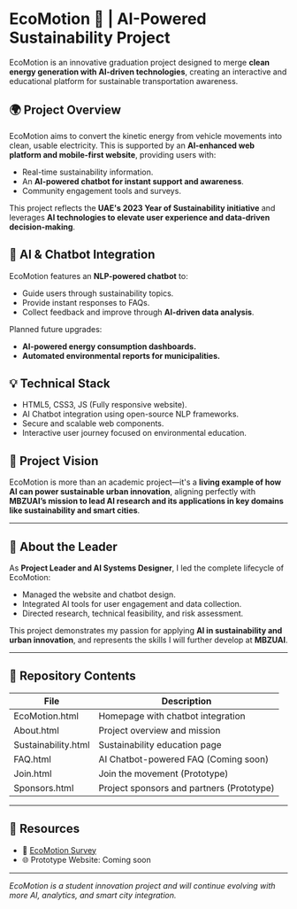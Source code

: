 # EcoMotion 🌿 | AI-Powered Sustainability Project

EcoMotion is an innovative graduation project designed to merge **clean energy generation with AI-driven technologies**, creating an interactive and educational platform for sustainable transportation awareness.

## 🌍 Project Overview

EcoMotion aims to convert the kinetic energy from vehicle movements into clean, usable electricity. This is supported by an **AI-enhanced web platform and mobile-first website**, providing users with:
- Real-time sustainability information.
- An **AI-powered chatbot for instant support and awareness**.
- Community engagement tools and surveys.

This project reflects the **UAE's 2023 Year of Sustainability initiative** and leverages **AI technologies to elevate user experience and data-driven decision-making**.

## 🤖 AI & Chatbot Integration

EcoMotion features an **NLP-powered chatbot** to:
- Guide users through sustainability topics.
- Provide instant responses to FAQs.
- Collect feedback and improve through **AI-driven data analysis**.

Planned future upgrades:
- **AI-powered energy consumption dashboards.**
- **Automated environmental reports for municipalities.**

## 💡 Technical Stack

- HTML5, CSS3, JS (Fully responsive website).
- AI Chatbot integration using open-source NLP frameworks.
- Secure and scalable web components.
- Interactive user journey focused on environmental education.

## 🚀 Project Vision

EcoMotion is more than an academic project—it's a **living example of how AI can power sustainable urban innovation**, aligning perfectly with **MBZUAI’s mission to lead AI research and its applications in key domains like sustainability and smart cities**.

---

## 👤 About the Leader

As **Project Leader and AI Systems Designer**, I led the complete lifecycle of EcoMotion:
- Managed the website and chatbot design.
- Integrated AI tools for user engagement and data collection.
- Directed research, technical feasibility, and risk assessment.

This project demonstrates my passion for applying **AI in sustainability and urban innovation**, and represents the skills I will further develop at **MBZUAI**.

---

## 📂 Repository Contents
| File               | Description                                   |
|--------------------|-----------------------------------------------|
| EcoMotion.html      | Homepage with chatbot integration            |
| About.html          | Project overview and mission                 |
| Sustainability.html | Sustainability education page               |
| FAQ.html            | AI Chatbot-powered FAQ (Coming soon)         |
| Join.html           | Join the movement (Prototype)                |
| Sponsors.html       | Project sponsors and partners (Prototype)    |

---

## 📑 Resources
- 📄 [EcoMotion Survey](https://forms.gle/riazr41zCjqQbjaHA)
- 🌐 Prototype Website: Coming soon

---

*EcoMotion is a student innovation project and will continue evolving with more AI, analytics, and smart city integration.*

